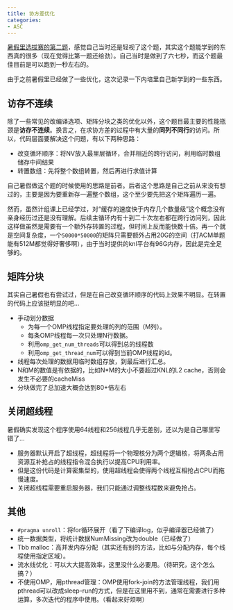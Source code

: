 ```yaml
---
title: 协方差优化
categories:
- ASC
---
```

[暑假里选拔赛的第二题](https://wu-kan.github.io/posts/asc/ASC20%E9%80%89%E6%8B%94%E7%BA%AA%E4%BA%8B#%E4%BC%98%E5%8C%96%E7%BB%84%E7%AC%AC%E4%BA%8C%E9%A2%98)，感觉自己当时还是轻视了这个题，其实这个题能学到的东西真的很多（现在觉得比第一题还给劲）。自己当时是做到了六七秒，而这个题最佳目前是可以跑到一秒左右的。

由于之前暑假里已经做了一些优化，这次记录一下内培里自己新学到的一些东西。

## 访存不连续

除了一些常见的改编译选项、矩阵分块之类的优化以外，这个题目最主要的性能瓶颈是**访存不连续**。换言之，在求协方差的过程中有大量的**同列不同行**的访问。所以，代码层面要解决这个问题，有以下两种思路：

- 改变循环顺序：将NV放入最里层循环，合并相近的跨行访问，利用临时数组储存中间结果
- 转置数组：先将整个数组转置，然后再进行求值计算

自己暑假做这个题的时候使用的思路是前者。后者这个思路是自己之前从来没有想过的，主要是因为要重新存一遍整个数组，这个至少要先把这个矩阵遍历一遍。

然而，虽然计组课上已经学过，对“缓存的速度快于内存几个数量级”这个概念没有亲身经历过还是没有理解。后续主循环内有十到二十次左右都在跨行访问列，因此这样做虽然是需要有一个额外存转置的过程，但时间上反而能快数十倍。再一个就是空间复杂度，一个`50000*50000`的矩阵只需要额外占用20G的空间（打ACM单题能有512M都觉得好奢侈啊），由于当时提供的knl平台有96G内存，因此是完全足够的。

## 矩阵分块

其实自己暑假也有尝试过，但是在自己改变循环顺序的代码上效果不明显。在转置的代码上应该挺明显的吧…

- 手动划分数据
  - 为每一个OMP线程指定要处理的列的范围（M列）。
  - 每条OMP线程每一次只处理N行数据。
  - 利用`omp_get_num_threads`可以得到总的线程数
  - 利用`omp_get_thread_num`可以得到当前OMP线程的id。
- 线程每次处理的数据用临时数组存放，到最后进行汇总。
- N和M的数值是有依据的，比如N*M的大小不要超过KNL的L2 cache，否则会发生不必要的cacheMiss
- 分块做完了总加速大概会达到80+倍左右

## 关闭超线程

暑假确实发现这个程序使用64线程和256线程几乎无差别，还以为是自己哪里写错了…

- 服务器默认开启了超线程，超线程将一个物理核分为两个逻辑核，将两条占用资源互补抢占的线程指令混合执行以提高CPU利用率。
- 但是这份代码是计算密集型的，使用超线程会使得两个线程互相抢占CPU而拖慢速度。
- 关闭超线程需要重启服务器，我们只能通过调整线程数来避免抢占。

## 其他

- `#pragma unroll`：将for循环展开（看了下编译log，似乎编译器已经做了）
- 统一数据类型，将统计数据NumMissing改为double（已经做了）
- Tbb malloc：高并发内存分配（其实还有别的方法，比如与分配内存，每个线程使用指定区域）。
- 流水线优化：可以大大提高效率，这里没什么必要用。（待研究，这个怎么搞？）
- 不使用OMP，用pthread管理：OMP使用fork-join的方法管理线程，我们用pthread可以改成sleep-run的方式，但是在这里用不到，通常在需要进行多种运算，多次迭代的程序中使用。（看起来好烦啊）
